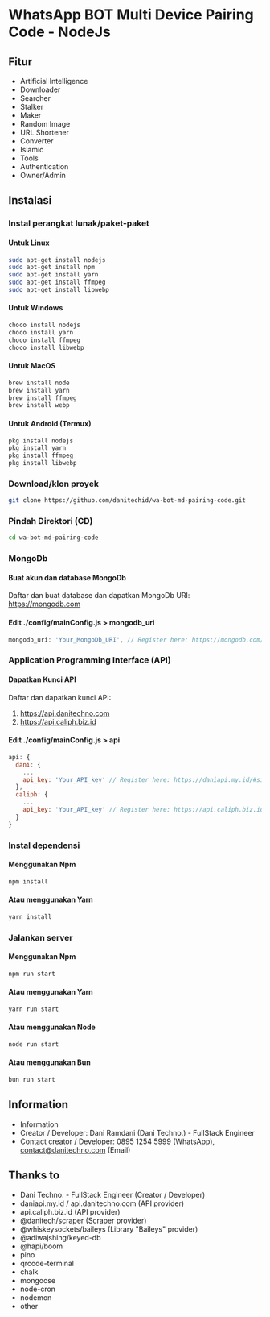 # WhatsApp BOT Multi Device Pairing Code - NodeJs
## Fitur
* Artificial Intelligence
* Downloader
* Searcher
* Stalker
* Maker
* Random Image
* URL Shortener
* Converter
* Islamic
* Tools
* Authentication
* Owner/Admin

## Instalasi
### Instal perangkat lunak/paket-paket
#### Untuk Linux
```bash
sudo apt-get install nodejs
sudo apt-get install npm
sudo apt-get install yarn
sudo apt-get install ffmpeg
sudo apt-get install libwebp
```

#### Untuk Windows
```bash
choco install nodejs
choco install yarn
choco install ffmpeg
choco install libwebp
```

#### Untuk MacOS
```bash
brew install node
brew install yarn
brew install ffmpeg
brew install webp
```

#### Untuk Android (Termux)
```bash
pkg install nodejs
pkg install yarn
pkg install ffmpeg
pkg install libwebp
```

### Download/klon proyek
```bash
git clone https://github.com/danitechid/wa-bot-md-pairing-code.git
```

### Pindah Direktori (CD)
```bash
cd wa-bot-md-pairing-code
```

### MongoDb
#### Buat akun dan database MongoDb
Daftar dan buat database dan dapatkan MongoDb URI: <a href="https://mongodb.com">https://mongodb.com</a>

#### Edit ./config/mainConfig.js > mongodb_uri
```javascript
mongodb_uri: 'Your_MongoDb_URI', // Register here: https://mongodb.com/#sign-up
```

### Application Programming Interface (API)
#### Dapatkan Kunci API
Daftar dan dapatkan kunci API:
1. <a href="https://api.danitechno.com">https://api.danitechno.com</a>
2. <a href="https://api.caliph.biz.id">https://api.caliph.biz.id</a>

#### Edit ./config/mainConfig.js > api
```javascript
api: {
  dani: {
    ...
    api_key: 'Your_API_key' // Register here: https://daniapi.my.id/#sign-up
  },
  caliph: {
    ...
    api_key: 'Your_API_key' // Register here: https://api.caliph.biz.id/#sign-up
  }
}
```

### Instal dependensi
#### Menggunakan Npm
```bash
npm install
```
#### Atau menggunakan Yarn
```bash
yarn install
```

### Jalankan server
#### Menggunakan Npm
```bash
npm run start
```

#### Atau menggunakan Yarn
```bash
yarn run start
```

#### Atau menggunakan Node
```bash
node run start
```

#### Atau menggunakan Bun
```bash
bun run start
```

## Information
* Information
* Creator / Developer: Dani Ramdani (Dani Techno.) - FullStack Engineer
* Contact creator / Developer: 0895 1254 5999 (WhatsApp), contact@danitechno.com (Email)

## Thanks to
* Dani Techno. - FullStack Engineer (Creator / Developer)
* daniapi.my.id / api.danitechno.com (API provider)
* api.caliph.biz.id (API provider)
* @danitech/scraper (Scraper provider)
* @whiskeysockets/baileys (Library "Baileys" provider)
* @adiwajshing/keyed-db
* @hapi/boom
* pino
* qrcode-terminal
* chalk
* mongoose
* node-cron
* nodemon
* other